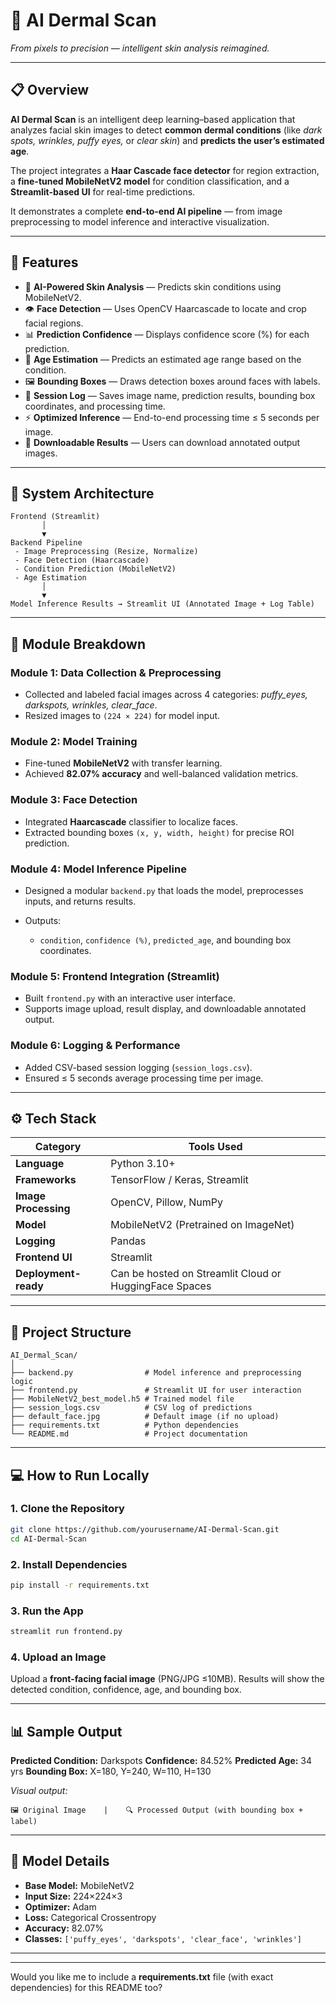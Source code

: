 # 🧠 AI Dermal Scan

*From pixels to precision — intelligent skin analysis reimagined.*

---

## 📋 Overview

**AI Dermal Scan** is an intelligent deep learning–based application that analyzes facial skin images to detect **common dermal conditions** (like *dark spots, wrinkles, puffy eyes,* or *clear skin*) and **predicts the user’s estimated age**.

The project integrates a **Haar Cascade face detector** for region extraction, a **fine-tuned MobileNetV2 model** for condition classification, and a **Streamlit-based UI** for real-time predictions.

It demonstrates a complete **end-to-end AI pipeline** — from image preprocessing to model inference and interactive visualization.

---

## 🚀 Features

* 🧩 **AI-Powered Skin Analysis** — Predicts skin conditions using MobileNetV2.
* 👁️ **Face Detection** — Uses OpenCV Haarcascade to locate and crop facial regions.
* 📊 **Prediction Confidence** — Displays confidence score (%) for each prediction.
* 🎯 **Age Estimation** — Predicts an estimated age range based on the condition.
* 🖼️ **Bounding Boxes** — Draws detection boxes around faces with labels.
* 🧾 **Session Log** — Saves image name, prediction results, bounding box coordinates, and processing time.
* ⚡ **Optimized Inference** — End-to-end processing time ≤ 5 seconds per image.
* 💾 **Downloadable Results** — Users can download annotated output images.

---

## 🧩 System Architecture

```
Frontend (Streamlit)
       │
       ▼
Backend Pipeline
 - Image Preprocessing (Resize, Normalize)
 - Face Detection (Haarcascade)
 - Condition Prediction (MobileNetV2)
 - Age Estimation
       │
       ▼
Model Inference Results → Streamlit UI (Annotated Image + Log Table)
```

---

## 🧱 Module Breakdown

### **Module 1:** Data Collection & Preprocessing

* Collected and labeled facial images across 4 categories: *puffy_eyes, darkspots, wrinkles, clear_face*.
* Resized images to `(224 × 224)` for model input.

### **Module 2:** Model Training

* Fine-tuned **MobileNetV2** with transfer learning.
* Achieved **82.07% accuracy** and well-balanced validation metrics.

### **Module 3:** Face Detection

* Integrated **Haarcascade** classifier to localize faces.
* Extracted bounding boxes `(x, y, width, height)` for precise ROI prediction.

### **Module 4:** Model Inference Pipeline

* Designed a modular `backend.py` that loads the model, preprocesses inputs, and returns results.
* Outputs:

  * `condition`, `confidence (%)`, `predicted_age`, and bounding box coordinates.

### **Module 5:** Frontend Integration (Streamlit)

* Built `frontend.py` with an interactive user interface.
* Supports image upload, result display, and downloadable annotated output.

### **Module 6:** Logging & Performance

* Added CSV-based session logging (`session_logs.csv`).
* Ensured ≤ 5 seconds average processing time per image.

---

## ⚙️ Tech Stack

| Category             | Tools Used                                             |
| -------------------- | ------------------------------------------------------ |
| **Language**         | Python 3.10+                                           |
| **Frameworks**       | TensorFlow / Keras, Streamlit                          |
| **Image Processing** | OpenCV, Pillow, NumPy                                  |
| **Model**            | MobileNetV2 (Pretrained on ImageNet)                   |
| **Logging**          | Pandas                                                 |
| **Frontend UI**      | Streamlit                                              |
| **Deployment-ready** | Can be hosted on Streamlit Cloud or HuggingFace Spaces |

---

## 📁 Project Structure

```
AI_Dermal_Scan/
│
├── backend.py                # Model inference and preprocessing logic
├── frontend.py               # Streamlit UI for user interaction
├── MobileNetV2_best_model.h5 # Trained model file
├── session_logs.csv          # CSV log of predictions
├── default_face.jpg          # Default image (if no upload)
├── requirements.txt          # Python dependencies
└── README.md                 # Project documentation
```

---

## 💻 How to Run Locally

### 1. Clone the Repository

```bash
git clone https://github.com/yourusername/AI-Dermal-Scan.git
cd AI-Dermal-Scan
```

### 2. Install Dependencies

```bash
pip install -r requirements.txt
```

### 3. Run the App

```bash
streamlit run frontend.py
```

### 4. Upload an Image

Upload a **front-facing facial image** (PNG/JPG ≤10MB).
Results will show the detected condition, confidence, age, and bounding box.

---

## 📊 Sample Output

**Predicted Condition:** Darkspots
**Confidence:** 84.52%
**Predicted Age:** 34 yrs
**Bounding Box:** X=180, Y=240, W=110, H=130

*Visual output:*

```
🖼️ Original Image    |    🔍 Processed Output (with bounding box + label)
```

---

## 🧠 Model Details

* **Base Model:** MobileNetV2
* **Input Size:** 224×224×3
* **Optimizer:** Adam
* **Loss:** Categorical Crossentropy
* **Accuracy:** 82.07%
* **Classes:** `['puffy_eyes', 'darkspots', 'clear_face', 'wrinkles']`

---



---

Would you like me to include a **requirements.txt** file (with exact dependencies) for this README too?
